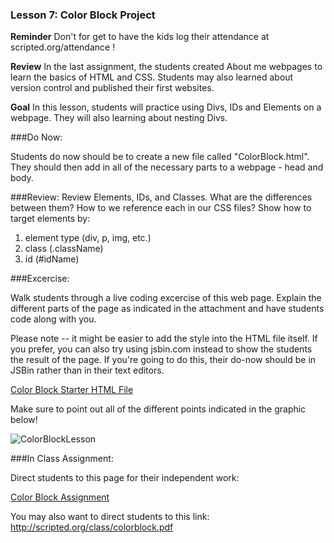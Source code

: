 ### Lesson 7: Color Block Project

**Reminder** Don't for get to have the kids log their attendance at scripted.org/attendance !

**Review** In the last assignment, the students created About me webpages to learn the basics of HTML and CSS.  Students may also learned about version control and published their first websites.

**Goal** In this lesson, students will practice using Divs, IDs and Elements on a webpage.  They will also learning about nesting Divs.

###Do Now:

Students do now should be to create a new file called "ColorBlock.html". They should then add in all of the necessary parts to a webpage - head and body.

###Review:
Review Elements, IDs, and Classes.  What are the differences between them? How to we reference each in our CSS files?  Show how to target elements by:

1. element type (div, p, img, etc.)
2. class (.className)
3. id (#idName)



###Excercise:

Walk students through a live coding excercise of this web page.  Explain the different parts of the page as indicated in the attachment and have students code along with you.

Please note -- it might be easier to add the style into the HTML file itself.  If you prefer, you can also try using jsbin.com instead to show the students the result of the page. If you're going to do this, their do-now should be in JSBin rather than in their text editors.

[Color Block Starter HTML File](teachersnotes/colorblockstart.html)

Make sure to point out all of the different points indicated in the graphic below!

![ColorBlockLesson](https://github.com/ScriptEdcurriculum/curriculum/blob/master/lessons/07_color_block_lesson/teachersnotes/imgs/ColorBlockTeachersNotes.png?raw=true)

###In Class Assignment:

Direct students to this page for their independent work:

[Color Block Assignment](https://github.com/ScriptEdcurriculum/curriculum/blob/master/lessons/07_color_block_lesson/student-template/color_block_hw.md)

You may also want to direct students to this link: http://scripted.org/class/colorblock.pdf
